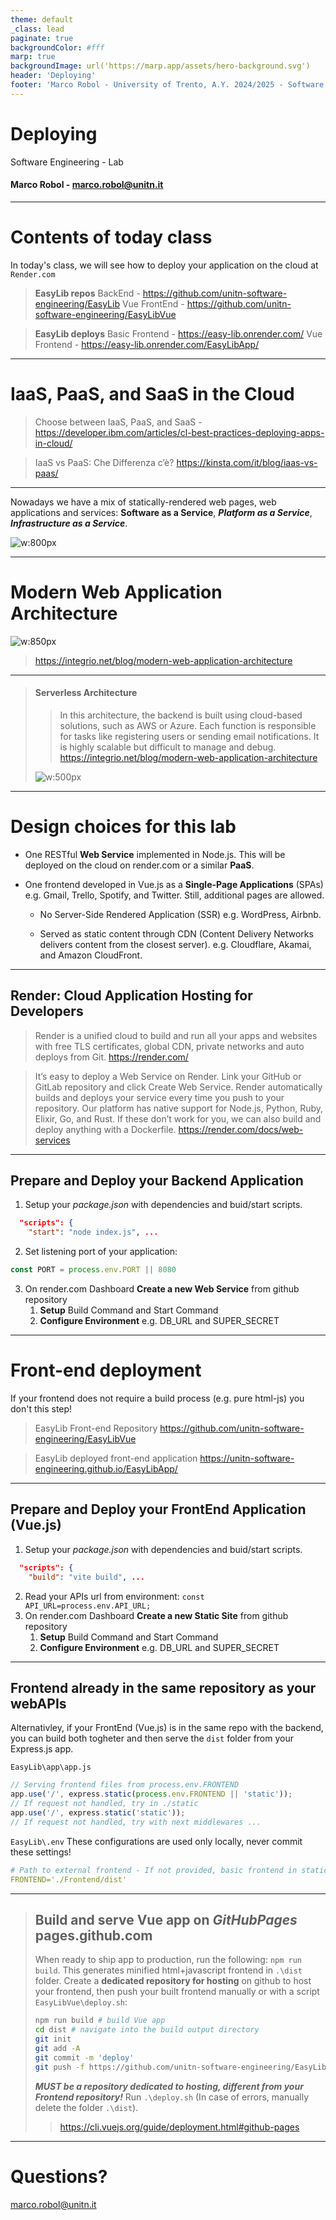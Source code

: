 ```yaml
---
theme: default
_class: lead
paginate: true
backgroundColor: #fff
marp: true
backgroundImage: url('https://marp.app/assets/hero-background.svg')
header: 'Deploying'
footer: 'Marco Robol - University of Trento, A.Y. 2024/2025 - Software Engineering'
---
```


# **Deploying**

Software Engineering - Lab

#### Marco Robol - marco.robol@unitn.it

---

# Contents of today class

In today's class, we will see how to deploy your application on the cloud at `Render.com`

> **EasyLib repos**
> BackEnd - https://github.com/unitn-software-engineering/EasyLib
> Vue FrontEnd - https://github.com/unitn-software-engineering/EasyLibVue

> **EasyLib deploys**
> Basic Frontend - https://easy-lib.onrender.com/
> Vue Frontend - https://easy-lib.onrender.com/EasyLibApp/

---

# IaaS, PaaS, and SaaS in the Cloud

> Choose between IaaS, PaaS, and SaaS - https://developer.ibm.com/articles/cl-best-practices-deploying-apps-in-cloud/

> IaaS vs PaaS: Che Differenza c’è? https://kinsta.com/it/blog/iaas-vs-paas/

---

Nowadays we have a mix of statically-rendered web pages, web applications and services: **Software as a Service**, ***Platform as a Service***, ***Infrastructure as a Service***.

![w:800px](iaas-paas-saas-diagram.png)

---

# Modern Web Application Architecture

![w:850px](web-application-architechture-diagram.png)

> https://integrio.net/blog/modern-web-application-architecture

---

> #### Serverless Architecture
> 
> > In this architecture, the backend is built using cloud-based solutions, such as AWS or Azure. Each function is responsible for tasks like registering users or sending email notifications. It is highly scalable but difficult to manage and debug.
> > https://integrio.net/blog/modern-web-application-architecture
> 
> 
> ![w:500px](serverless-architechture.png)

---

# Design choices for this lab

- One RESTful **Web Service** implemented in Node.js. This will be deployed on the cloud on render.com or a similar **PaaS**.

- One frontend developed in Vue.js as a **Single-Page Applications** (SPAs) e.g. Gmail, Trello, Spotify, and Twitter. Still, additional pages are allowed.

    - No Server-Side Rendered Application (SSR) e.g. WordPress, Airbnb.

    - Served as static content through CDN (Content Delivery Networks delivers content from the closest server). e.g. Cloudflare, Akamai, and Amazon CloudFront.

---

## Render: Cloud Application Hosting for Developers

> Render is a unified cloud to build and run all your apps and websites with free TLS certificates, global CDN, private networks and auto deploys from Git. https://render.com/

> It’s easy to deploy a Web Service on Render. Link your GitHub or GitLab repository and click Create Web Service. Render automatically builds and deploys your service every time you push to your repository. Our platform has native support for Node.js, Python, Ruby, Elixir, Go, and Rust. If these don’t work for you, we can also build and deploy anything with a Dockerfile. https://render.com/docs/web-services

---

## Prepare and Deploy your **Backend** Application 

1. Setup your *package.json* with dependencies and buid/start scripts.
```json
  "scripts": {
    "start": "node index.js", ...
```
2. Set listening port of your application:
```javascript
const PORT = process.env.PORT || 8080
```
3. On render.com Dashboard **Create a new Web Service** from github repository
    1. **Setup** Build Command and Start Command
    1. **Configure Environment** e.g. DB_URL and SUPER_SECRET

---

# Front-end deployment

If your frontend does not require a build process (e.g. pure html-js) you don't this step!

> EasyLib Front-end Repository
> https://github.com/unitn-software-engineering/EasyLibVue

> EasyLib deployed front-end application
> https://unitn-software-engineering.github.io/EasyLibApp/

---

## Prepare and Deploy your **FrontEnd** Application (Vue.js)


1. Setup your *package.json* with dependencies and buid/start scripts.
```json
  "scripts": {
    "build": "vite build", ...
```
2. Read your APIs url from environment: `const API_URL=process.env.API_URL;`
3. On render.com Dashboard **Create a new Static Site** from github repository
    1. **Setup** Build Command and Start Command
    1. **Configure Environment** e.g. DB_URL and SUPER_SECRET

---

## Frontend already in the same repository as your webAPIs

Alternativley, if your FrontEnd (Vue.js) is in the same repo with the backend, you can build both togheter and then serve the `dist` folder from your Express.js app. 

`EasyLib\app\app.js`
```javascript
// Serving frontend files from process.env.FRONTEND
app.use('/', express.static(process.env.FRONTEND || 'static'));
// If request not handled, try in ./static
app.use('/', express.static('static'));
// If request not handled, try with next middlewares ...
```

`EasyLib\.env` These configurations are used only locally, never commit these settings!
```yaml
# Path to external frontend - If not provided, basic frontend in static/index.html is used
FRONTEND='./Frontend/dist'
```

---

> ## Build and serve Vue app on *GitHubPages* pages.github.com
> 
> When ready to ship app to production, run the following: `npm run build`. This generates minified html+javascript frontend in `.\dist` folder. Create a **dedicated repository for hosting** on github to host your frontend, then push your built frontend manually or with a script `EasyLibVue\deploy.sh`: 
> 
> ```bash
> npm run build # build Vue app
> cd dist # navigate into the build output directory
> git init
> git add -A
> git commit -m 'deploy'
> git push -f https://github.com/unitn-software-engineering/EasyLibApp.git master:gh-pages
> ```
> 
> ***MUST be a repository dedicated to hosting, different from your Frontend repository!***
> Run `.\deploy.sh` (In case of errors, manually delete the folder `.\dist`).
> 
> > https://cli.vuejs.org/guide/deployment.html#github-pages

---

# Questions?

marco.robol@unitn.it